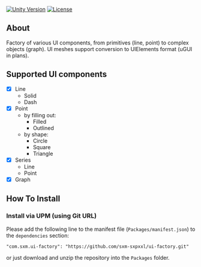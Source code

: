 [![Unity Version](https://img.shields.io/badge/unity-2020.3%2B-blue)](https://unity3d.com/get-unity/download)
[![License](https://img.shields.io/badge/license-MIT-green)](https://github.com/sxm-sxpxxl/parallax-effect/blob/master/LICENSE.md)

## About

Factory of various UI components, from primitives (line, point) to complex objects (graph). UI meshes support conversion to UIElements format (uGUI in plans).

## Supported UI components

- [x] Line
  - Solid
  - Dash
- [x] Point
  - by filling out:
    - Filled
    - Outlined
  - by shape:
    - Circle
    - Square
    - Triangle
- [x] Series
  - Line
  - Point
- [x] Graph

## How To Install
### Install via UPM (using Git URL)
Please add the following line to the manifest file (`Packages/manifest.json`) to the `dependencies` section:

```"com.sxm.ui-factory": "https://github.com/sxm-sxpxxl/ui-factory.git"```

or just download and unzip the repository into the `Packages` folder.
